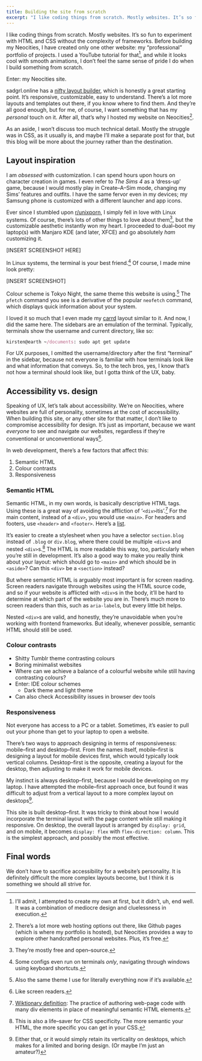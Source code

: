 ```yaml
---
title: Building the site from scratch
excerpt: "I like coding things from scratch. Mostly websites. It’s so fun to experiment with HTML and CSS without the complexity of frameworks…"
---
```


I like coding things from scratch. Mostly websites. It’s so fun to experiment with HTML and CSS without the complexity of frameworks. Before building my Neocities, I have created only one other website: my “professional” portfolio of projects. I used a YouTube tutorial for that[^1], and while it looks cool with smooth animations, I don’t feel the same sense of pride I do when I build something from scratch.

Enter: my Neocities site.

sadgrl.online has a [nifty layout builder](https://sadgrl.online/projects/layout-builder/), which is honestly a great starting point. It’s responsive, customizable, easy to understand. There’s a lot more layouts and templates out there, if you know where to find them. And they’re all good enough, but for me, of course, I want something that has my _personal_ touch on it. After all, that’s why I hosted my website on Neocities[^2].

As an aside, I won’t discuss too much technical detail. Mostly the struggle was in CSS, as it usually is, and maybe I’ll make a separate post for that, but this blog will be more about the journey rather than the destination.

## Layout inspiration

I am _obsessed_ with customization. I can spend hours upon hours on character creation in games. I even refer to _The Sims 4_ as a ‘dress-up’ game, because I would mostly play in Create–A–Sim mode, changing my Sims’ features and outfits. I have the same fervor even in my devices; my Samsung phone is customized with a different launcher and app icons.

Ever since I stumbled upon [r/unixporn](https://www.reddit.com/r/unixporn/), I simply fell in love with Linux systems. Of course, there’s lots of other things to love about them[^3], but the customizable aesthetic instantly won my heart. I proceeded to dual–boot my laptop(s) with Manjaro KDE (and later, XFCE) and go absolutely _ham_ customizing it.

[INSERT SCREENSHOT HERE]

In Linux systems, the terminal is your best friend.[^4] Of course, I made mine look pretty:

[INSERT SCREENSHOT]

Colour scheme is Tokyo Night, the same theme this website is using.[^5] The `pfetch` command you see is a derivative of the popular `neofetch` command, which displays quick information about your system.

I loved it so much that I even made my [carrd](https://cryoculus.carrd.co/) layout similar to it. And now, I did the same here. The sidebars are an emulation of the terminal. Typically, terminals show the username and current directory, like so:

```nix
kirsten@earth ~/documents: sudo apt get update
```

For UX purposes, I omitted the username/directory after the first “terminal” in the sidebar, because not everyone is familiar with how terminals look like and what information that conveys. So, to the tech bros, yes, I know that’s not how a terminal should look like, but I gotta think of the UX, baby.

## Accessibility vs. design

Speaking of UX, let’s talk about accessibility. We’re on Neocities, where websites are full of personality, sometimes at the cost of accessibility. When building this site, or any other site for that matter, I don’t like to compromise accessibility for design. It’s just as important, because we want _everyone_ to see and navigate our websites, regardless if they’re conventional or unconventional ways[^6].

In web development, there’s a few factors that affect this:

1. Semantic HTML
2. Colour contrasts
3. Responsiveness

### Semantic HTML

Semantic HTML, in my own words, is basically descriptive HTML tags. Using these is a great way of avoiding the affliction of ‘`<div>`itis’.[^7] For the main content, instead of a `<div>`, you would use `<main>`. For headers and footers, use `<header>` and `<footer>`. Here’s a [list](https://developer.mozilla.org/en-US/docs/Glossary/Semantics#semantic_elements).

It’s easier to create a stylesheet when you have a selector `section.blog` instead of `.blog` or `div.blog`, where there could be multiple `<div>`s and nested `<div>`s.[^8] The HTML is more readable this way, too, particularly when you’re still in development. It’s also a good way to make you really think about your layout: which should go to `<main>` and which should be in `<aside>`? Can this `<div>` be a `<section>` instead?

But where semantic HTML is arguably most important is for screen reading. Screen readers navigate through websites using the HTML source code, and so if your website is afflicted with `<div>`s in the body, it’ll be hard to determine at which part of the website you are in. There’s much more to screen readers than this, such as `aria-label`s, but every little bit helps.

Nested `<div>`s are valid, and honestly, they’re unavoidable when you’re working with frontend frameworks. But ideally, whenever possible, semantic HTML should still be used.

### Colour contrasts

- Shitty Tumblr theme contrasting colours
- Boring minimalist websites
- Where can we achieve a balance of a colourful website while still having contrasting colours?
- Enter: IDE colour schemes
  - Dark theme and light theme
- Can also check Accessibility issues in browser dev tools

### Responsiveness

Not everyone has access to a PC or a tablet. Sometimes, it’s easier to pull out your phone than get to your laptop to open a website.

There’s two ways to approach designing in terms of responsiveness: mobile–first and desktop–first. From the names itself, mobile–first is designing a layout for mobile devices first, which would typically look vertical columns. Desktop–first is the opposite, creating a layout for the desktop, then adjusting to make it work for mobile devices.

My instinct is always desktop–first, because I would be developing on my laptop. I have attempted the mobile–first approach once, but found it was difficult to adjust from a vertical layout to a more complex layout on desktops[^9].

This site is built desktop–first. It was tricky to think about how I would incorporate the terminal layout with the page content while still making it responsive. On desktop, the overall layout is arranged by `display: grid`, and on mobile, it becomes `display: flex` with `flex-direction: column`. This is the simplest approach, and possibly the most effective.

## Final words

We don’t have to sacrifice accessibility for a website’s personality. It is definitely difficult the more complex layouts become, but I think it is something we should all strive for.

[^1]: I’ll admit, I attempted to create my own at first, but it didn’t, uh, end well. It was a combination of mediocre design and cluelessness in execution.
[^2]: There’s a lot more web hosting options out there, like Github pages (which is where my portfolio is hosted), but Neocities provides a way to explore other handcrafted personal websites. Plus, it’s free.
[^3]: They’re mostly free and open–source.
[^4]: Some configs even run on terminals _only_, navigating through windows using keyboard shortcuts.
[^5]: Also the same theme I use for literally everything now if it’s available.
[^6]: Like screen readers.
[^7]: [Wiktionary definition](https://en.wiktionary.org/wiki/divitis): The practice of authoring web-page code with many div elements in place of meaningful semantic HTML elements.
[^8]: This is also a life–saver for CSS specificity. The more semantic your HTML, the more specific you can get in your CSS.
[^9]: Either that, or it would simply retain its verticality on desktops, which makes for a limited and boring design. (Or maybe I’m just an amateur?)
